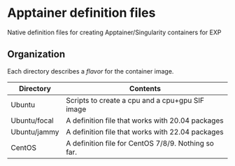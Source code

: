 # Apptainer definition files

Native definition files for creating Apptainer/Singularity containers
for EXP

## Organization

Each directory describes a _flavor_ for the container image.

| Directory    | Contents |
| ---          | ---      |
| Ubuntu       | Scripts to create a cpu and a cpu+gpu SIF image           |
| Ubuntu/focal | A definition file that works with 20.04 packages          |
| Ubuntu/jammy | A definition file that works with 22.04 packages          |
| CentOS       | A definition file for CentOS 7/8/9. Nothing so far.	   |

